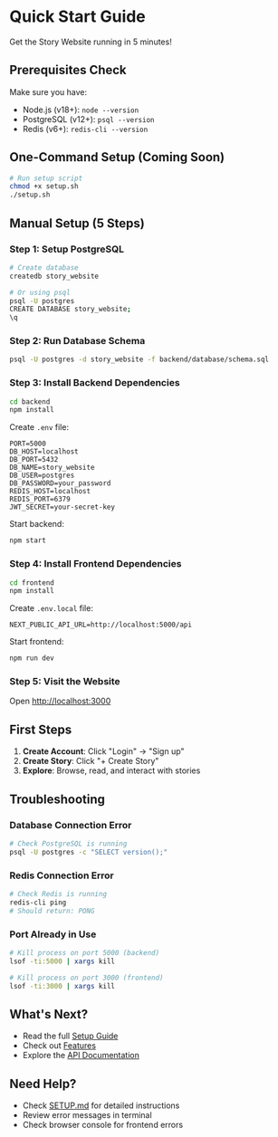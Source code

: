 # Quick Start Guide

Get the Story Website running in 5 minutes!

## Prerequisites Check

Make sure you have:
- Node.js (v18+): `node --version`
- PostgreSQL (v12+): `psql --version`
- Redis (v6+): `redis-cli --version`

## One-Command Setup (Coming Soon)

```bash
# Run setup script
chmod +x setup.sh
./setup.sh
```

## Manual Setup (5 Steps)

### Step 1: Setup PostgreSQL

```bash
# Create database
createdb story_website

# Or using psql
psql -U postgres
CREATE DATABASE story_website;
\q
```

### Step 2: Run Database Schema

```bash
psql -U postgres -d story_website -f backend/database/schema.sql
```

### Step 3: Install Backend Dependencies

```bash
cd backend
npm install
```

Create `.env` file:
```env
PORT=5000
DB_HOST=localhost
DB_PORT=5432
DB_NAME=story_website
DB_USER=postgres
DB_PASSWORD=your_password
REDIS_HOST=localhost
REDIS_PORT=6379
JWT_SECRET=your-secret-key
```

Start backend:
```bash
npm start
```

### Step 4: Install Frontend Dependencies

```bash
cd frontend
npm install
```

Create `.env.local` file:
```env
NEXT_PUBLIC_API_URL=http://localhost:5000/api
```

Start frontend:
```bash
npm run dev
```

### Step 5: Visit the Website

Open [http://localhost:3000](http://localhost:3000)

## First Steps

1. **Create Account**: Click "Login" → "Sign up"
2. **Create Story**: Click "+ Create Story"
3. **Explore**: Browse, read, and interact with stories

## Troubleshooting

### Database Connection Error

```bash
# Check PostgreSQL is running
psql -U postgres -c "SELECT version();"
```

### Redis Connection Error

```bash
# Check Redis is running
redis-cli ping
# Should return: PONG
```

### Port Already in Use

```bash
# Kill process on port 5000 (backend)
lsof -ti:5000 | xargs kill

# Kill process on port 3000 (frontend)
lsof -ti:3000 | xargs kill
```

## What's Next?

- Read the full [Setup Guide](SETUP.md)
- Check out [Features](README.md#features)
- Explore the [API Documentation](README.md#api-endpoints)

## Need Help?

- Check [SETUP.md](SETUP.md) for detailed instructions
- Review error messages in terminal
- Check browser console for frontend errors
